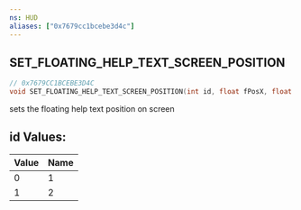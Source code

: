 ```yaml
---
ns: HUD
aliases: ["0x7679cc1bcebe3d4c"]
---
```

## SET_FLOATING_HELP_TEXT_SCREEN_POSITION

```c
// 0x7679CC1BCEBE3D4C
void SET_FLOATING_HELP_TEXT_SCREEN_POSITION(int id, float fPosX, float fPosY);
```

sets the floating help text position on screen

## id Values:
| Value | Name |
| --- | --- |
| 0 | 1 |
| 1 | 2 |

